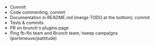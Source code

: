 - Commit
- Code commenting; commit
- Documentation in README.md (merge TODO at the bottom); commit
- Tests & commits
- PR on brunch's plugins page
- Ping fb-flo team and Brunch team, tweep campaigns (porteneuve/jsattitude)
